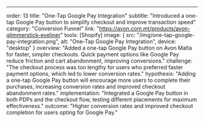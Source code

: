 ---
order: 13
title: "One-Tap Google Pay Integration"
subtitle: "Introduced a one-tap Google Pay button to simplify checkout and improve transaction speed"
category: "Conversion Funnel"
link: "https://avon.com.mt/products/avon-glimmerstick-eyeliner"
tools: [Shopify]
image: {
    src: "/img/one-tap-google-pay-integration.png",
    alt: "One-Tap Google Pay Integration",
    device: "desktop"
}
overview: "Added a one-tap Google Pay button on Avon Malta for faster, simpler checkouts. Quick payment options like Google Pay reduce friction and cart abandonment, improving conversions."
challenge: "The checkout process was too lengthy for users who preferred faster payment options, which led to lower conversion rates."
hypothesis: "Adding a one-tap Google Pay button will encourage more users to complete their purchases, increasing conversion rates and improved checkout abandonment rates."
implementation: "Integrated a Google Pay button in both PDPs and the checkout flow, testing different placements for maximum effectiveness."
outcome: "Higher conversion rates and improved checkout completion for users opting for Google Pay."